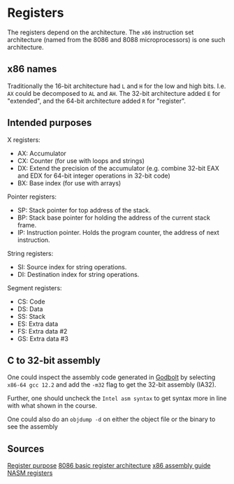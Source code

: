 # Registers

The registers depend on the architecture.
The `x86` instruction set architecture (named from the 8086 and 8088
microprocessors) is one such architecture.

## x86 names

Traditionally the 16-bit architecture had `L` and `H` for the low and high bits.
I.e. `AX` could be decomposed to `AL` and `AH`.
The 32-bit architecture added `E` for "extended", and the 64-bit architecture
added `R` for "register".

## Intended purposes

X registers:

- AX: Accumulator
- CX: Counter (for use with loops and strings)
- DX: Extend the precision of the accumulator (e.g. combine 32-bit EAX and EDX
  for 64-bit integer operations in 32-bit code)
- BX: Base index (for use with arrays)

Pointer registers:

- SP: Stack pointer for top address of the stack.
- BP: Stack base pointer for holding the address of the current stack frame.
- IP: Instruction pointer. Holds the program counter, the address of next
  instruction.

String registers:

- SI: Source index for string operations.
- DI: Destination index for string operations.

Segment registers:

- CS: Code
- DS: Data
- SS: Stack
- ES: Extra data
- FS: Extra data #2
- GS: Extra data #3

## C to 32-bit assembly

One could inspect the assembly code generated in [Godbolt](https://godbolt.org)
by selecting `x86-64 gcc 12.2` and add the `-m32` flag to get the 32-bit
assembly (IA32).

Further, one should uncheck the `Intel asm syntax` to get syntax more in line
with what shown in the course.

One could also do an `objdump -d` on either the object file or the binary to see
the assembly

## Sources

[Register purpose](https://en.wikipedia.org/wiki/X86#Purpose)
[8086 basic register architecture](https://wahyu-ehs.medium.com/assembly-8086-basic-program-execution-registers-6ae244b61a33)
[x86 assembly guide](https://www.cs.virginia.edu/~evans/cs216/guides/x86.html)
[NASM registers](https://www.tutorialspoint.com/assembly_programming/assembly_registers.htm)

